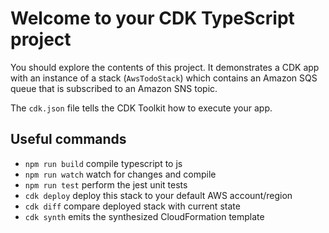 # Welcome to your CDK TypeScript project

You should explore the contents of this project. It demonstrates a CDK app with an instance of a stack (`AwsTodoStack`)
which contains an Amazon SQS queue that is subscribed to an Amazon SNS topic.

The `cdk.json` file tells the CDK Toolkit how to execute your app.

## Useful commands

* `npm run build`   compile typescript to js
* `npm run watch`   watch for changes and compile
* `npm run test`    perform the jest unit tests
* `cdk deploy`      deploy this stack to your default AWS account/region
* `cdk diff`        compare deployed stack with current state
* `cdk synth`       emits the synthesized CloudFormation template
